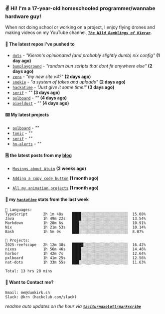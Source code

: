 ### ✌️ Hi! I'm a 17-year-old homeschooled programmer/wannabe hardware guy!

When not doing school or working on a project, I enjoy flying drones and making videos on my YouTube channel, [**_`The Wild Ramblings of Kieran`_**](https://youtube.com/@kieran.rambles).

#### 👷 The latest repos I've pushed to

- [`dots`](https://github.com/taciturnaxolotl/dots) - _"Kieran's opinionated (and probably slightly dumb) nix config"_ **(1 day ago)**
- [`bunplayground`](https://github.com/taciturnaxolotl/bunplayground) - _"random bun scripts that dont fit anywhere else"_ **(2 days ago)**
- [`zera`](https://github.com/taciturnaxolotl/zera) - _"my new site v4?"_ **(2 days ago)**
- [`smokie`](https://github.com/taciturnaxolotl/smokie) - _"a system of takes and uploads"_ **(2 days ago)**
- [`hackatime`](https://github.com/hackclub/hackatime) - _"Just give it some time!"_ **(3 days ago)**
- [`serif`](https://github.com/taciturnaxolotl/serif) - _""_ **(3 days ago)**
- [`pxlboard`](https://github.com/taciturnaxolotl/pxlboard) - _""_ **(4 days ago)**
- [`pixeldust`](https://github.com/hackclub/pixeldust) - _""_ **(4 days ago)**

#### ⌨️ My latest projects

- [`pxlboard`](https://github.com/taciturnaxolotl/pxlboard) - _""_
- [`tonic`](https://github.com/taciturnaxolotl/tonic) - _""_
- [`serif`](https://github.com/taciturnaxolotl/serif) - _""_
- [`hn-alerts`](https://github.com/taciturnaxolotl/hn-alerts) - _""_

#### 🗒️ the latest posts from my [blog](https://dunkirk.sh)

- [`Musings about Atuin`](https://dunkirk.sh/blog/atuin/) **(2 weeks ago)**

- [`Adding a copy code button`](https://dunkirk.sh/blog/adding-a-copy-button/) **(1 month ago)**

- [`All my animation projects`](https://dunkirk.sh/blog/my-animations/) **(1 month ago)**



#### 📡 my [_`hackatime`_](https://waka.hackclub.com) stats from the last week

```text
💾 Languages:
TypeScript       2h 1m 48s    ████░░░░░░░░░░░░░░░░░░░░░  15.08%
Java             1h 49m 22s   ████░░░░░░░░░░░░░░░░░░░░░  13.54%
Markdown         1h 28m 6s    ███░░░░░░░░░░░░░░░░░░░░░░  10.91%
Nix              1h 21m 53s   ███░░░░░░░░░░░░░░░░░░░░░░  10.14%
Bash             1h 5m 9s     ███░░░░░░░░░░░░░░░░░░░░░░  8.07%

💼 Projects:
2025-reefscape   2h 12m 38s   █████░░░░░░░░░░░░░░░░░░░░  16.42%
nixos            1h 56m 46s   ████░░░░░░░░░░░░░░░░░░░░░  14.46%
harbor           1h 42m 7s    ████░░░░░░░░░░░░░░░░░░░░░  12.64%
pxlboard         1h 41m 25s   ████░░░░░░░░░░░░░░░░░░░░░  12.56%
nat-dots         1h 33m 55s   ███░░░░░░░░░░░░░░░░░░░░░░  11.63%

Total: 13 hrs 28 mins
```

#### 📮 Want to Contact me?

```text
Email: me@dunkirk.sh
Slack: @krn (hackclub.com/slack)
```

_readme auto updates on the hour via [**`taciturnaxolotl/markscribe`**](https://github.com/taciturnaxolotl/markscribe)_
